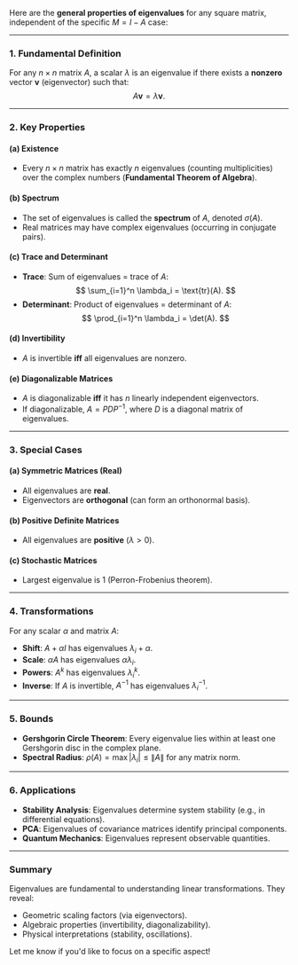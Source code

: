 Here are the **general properties of eigenvalues** for any square matrix, independent of the specific $M = I - A$ case:

---

### **1. Fundamental Definition**
For any $n \times n$ matrix $A$, a scalar $\lambda$ is an eigenvalue if there exists a **nonzero** vector $\mathbf{v}$ (eigenvector) such that:
$$
A\mathbf{v} = \lambda \mathbf{v}.
$$

---

### **2. Key Properties**
#### **(a) Existence**
- Every $n \times n$ matrix has exactly $n$ eigenvalues (counting multiplicities) over the complex numbers (**Fundamental Theorem of Algebra**).

#### **(b) Spectrum**
- The set of eigenvalues is called the **spectrum** of $A$, denoted $\sigma(A)$.
- Real matrices may have complex eigenvalues (occurring in conjugate pairs).

#### **(c) Trace and Determinant**
- **Trace**: Sum of eigenvalues = trace of $A$:
  $$
  \sum_{i=1}^n \lambda_i = \text{tr}(A).
  $$
- **Determinant**: Product of eigenvalues = determinant of $A$:
  $$
  \prod_{i=1}^n \lambda_i = \det(A).
  $$

#### **(d) Invertibility**
- $A$ is invertible **iff** all eigenvalues are nonzero.

#### **(e) Diagonalizable Matrices**
- $A$ is diagonalizable **iff** it has $n$ linearly independent eigenvectors.
- If diagonalizable, $A = PDP^{-1}$, where $D$ is a diagonal matrix of eigenvalues.

---

### **3. Special Cases**
#### **(a) Symmetric Matrices (Real)**
- All eigenvalues are **real**.
- Eigenvectors are **orthogonal** (can form an orthonormal basis).

#### **(b) Positive Definite Matrices**
- All eigenvalues are **positive** ($\lambda > 0$).

#### **(c) Stochastic Matrices**
- Largest eigenvalue is $1$ (Perron-Frobenius theorem).

---

### **4. Transformations**
For any scalar $\alpha$ and matrix $A$:
- **Shift**: $A + \alpha I$ has eigenvalues $\lambda_i + \alpha$.
- **Scale**: $\alpha A$ has eigenvalues $\alpha \lambda_i$.
- **Powers**: $A^k$ has eigenvalues $\lambda_i^k$.
- **Inverse**: If $A$ is invertible, $A^{-1}$ has eigenvalues $\lambda_i^{-1}$.

---

### **5. Bounds**
- **Gershgorin Circle Theorem**: Every eigenvalue lies within at least one Gershgorin disc in the complex plane.
- **Spectral Radius**: $\rho(A) = \max |\lambda_i| \leq \|A\|$ for any matrix norm.

---

### **6. Applications**
- **Stability Analysis**: Eigenvalues determine system stability (e.g., in differential equations).
- **PCA**: Eigenvalues of covariance matrices identify principal components.
- **Quantum Mechanics**: Eigenvalues represent observable quantities.

---

### **Summary**
Eigenvalues are fundamental to understanding linear transformations. They reveal:
- Geometric scaling factors (via eigenvectors).
- Algebraic properties (invertibility, diagonalizability).
- Physical interpretations (stability, oscillations).

Let me know if you'd like to focus on a specific aspect!